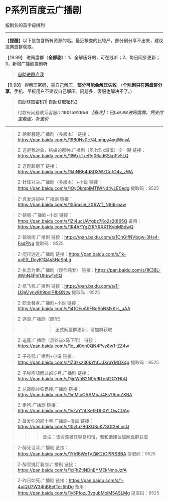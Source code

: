 <h1>P系列百度云广播剧</h1>
按剧名的首字母排列

-----

【**提醒**】以下是包含所有资源的哈。最近核查的比较严，部分剧分享不出来，建议进网盘群获取。


【19.99】 进网盘群（**全部剧**）：1、全解压好的，可在线听；2、每日同步更新；3、新增广播剧提前听
>[自助进群点我](http://pay.tupianmima.com/ma.html)

【9.98】 得解压密码，需自己解压，**部分可能会解压失败**。(**个别剧只在网盘群分享**，手机、平板用户不建议自己解压。问题多，客服也解决不了。)

>[自助获取密码1](http://pay.tupianmima.com/p.php?8tp=t3.13473a126b1998.pg1)|
[自助获取密码2](http://pay.tupianmima.com/p.php?8tp=t2.14178a39b1998.pg1)

>付款有问题联系客服Q:**1901592956**
***【备注】：已fu9.98进网盘群，凭支付宝截图，补差价***

------

>Z-朝秦暮楚.广播剧（多版本）
链接：https://pan.baidu.com/s/1960Hv0c74Lompy4xglWqvA

>Z-这是我对象，结婚的那种.广播剧（夙七烈x温溪）全一期
链接：https://pan.baidu.com/s/1lWxkTxeRg06ad6SkpPv5LQ

>Z-这题超纲了
链接：https://pan.baidu.com/s/1khNB64d8DXWZCufO4v_zWA

>Z-针锋对决.广播剧（多版本）+小说
链接：https://pan.baidu.com/s/1QyOkrspIMTlWNd4yLE0edg
提取码：9525 
 
 
>Z-真爱透视中.广播剧
链接：https://pan.baidu.com/s/1S5rasie_zXRWT_N9di-paw

>Z-镇魂-广播剧+小说
链接：https://pan.baidu.com/s/1ZI4ucUAYgbz7Ko2s2t865Q
备用：https://pan.baidu.com/s/1R4AFYgZfKYRXXTKvbM8dwQ
 
>Z-镇魂街.广播剧
链接：https://pan.baidu.com/s/1CnGlfNVbgw-3Ha4-FadPNg
提取码：9525 

>Z-咫尺远近.广播剧
链接：https://pan.baidu.com/s/1k-upEX_DcyK1Q4s5HcSpLg

>Z-执念为秦.广播剧（现代纯爱）
链接：https://pan.baidu.com/s/1K38L-jWjhN4FhfUhbw1cEQ

>Z-纸飞机.广播剧
链接：https://pan.baidu.com/s/1-U3jA1ynv8h9pnIP1bQNtw
提取码：9525 
 
>Z-职业替身.广播剧+小说
链接：https://pan.baidu.com/s/14fOEuA9FBeSbNMkKrs_uAA

>Z-逐浪.广播剧（商配）
>>>>正式网盘群更新，请加群获取
 
>Z-追尾.广播剧（袁铭喆x马正阳）
链接：https://pan.baidu.com/s/1o_ui0on0QN4Pvy8w1-ZZ4w

>Z-子夜鸮.广播剧+小说
链接：https://pan.baidu.com/s/1Z3zsz36kYhfUJXraYMOX4g
提取码：9525 
 
>Z-子弹呼啸而过的岁月.广播剧
链接：https://pan.baidu.com/s/1jjcWhB2N0b9ITn5l2GYHbQ

>Z-总裁酷帅狂霸拽.广播剧
链接：https://pan.baidu.com/s/1mMioOAAMbat48sY6onZKBA

>Z-走狗.广播剧
链接：https://pan.baidu.com/s/1vZaY2iLKe1EDh0YLOwCDAg

>Z-最爱你的那十年.广播剧+漫画
链接：https://pan.baidu.com/s/10ytuzBdXUSuK7SOtXeLocQ
>>>备注：该资源极其容易和谐，若和谐建议加网盘群获取
 
>Z-醉死当涂.广播剧
链接：https://pan.baidu.com/s/1Yh16WqTyZiiK2tCPPfSBBA
提取码：9525 

>Z-醉里挑灯看剑.广播剧
链接：https://pan.baidu.com/s/1ciRtZtiNDnEYMEkNmoJzfA

>Z-昨日如死.广播剧
链接：https://pan.baidu.com/s/1-4uiQU7W34hB6efTe-5hDg
备用：https://pan.baidu.com/s/1y5PfozJ3vgubMolM5ASLMg
提取码：9525



